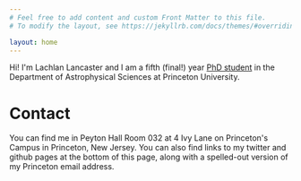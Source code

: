 ```yaml
---
# Feel free to add content and custom Front Matter to this file.
# To modify the layout, see https://jekyllrb.com/docs/themes/#overriding-theme-defaults

layout: home
---
```


Hi! I'm Lachlan Lancaster and I am a fifth (final!) year [PhD student][puastro-gradpage] in the Department of Astrophysical Sciences at Princeton University. 

# Contact

 You can find me in Peyton Hall Room 032 at 4 Ivy Lane on Princeton's Campus in Princeton, New Jersey. You can also find links to my twitter and github pages at the bottom of this page, along with a spelled-out version of my Princeton email address.


[puastro-gradpage]: https://web.astro.princeton.edu/people/lachlan-lancaster